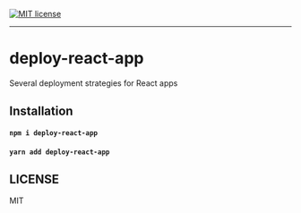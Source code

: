 [![MIT license](https://img.shields.io/badge/License-MIT-blue.svg)](https://jaredlunde.mit-license.org/)

---

# deploy-react-app

Several deployment strategies for React apps

## Installation

#### `npm i deploy-react-app`

#### `yarn add deploy-react-app`

## LICENSE

MIT
